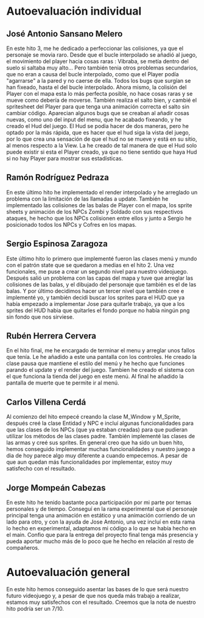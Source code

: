 # Autoevaluación individual

## José Antonio Sansano Melero
En este hito 3, me he dedicado a perfeccionar las colisiones, ya que el personaje se movia raro.
Desde que el bucle interpolado se añadió al juego, el movimiento del player hacia cosas raras : Vibraba, se metía dentro del suelo si saltaba muy alto... Pero también tenia otros problemas secundarios, que no eran a causa del bucle interpolado, como que el Player podía "agarrarse" a la pared y no caerse de ella. Todos los bugs que surgían se han fixeado, hasta el del bucle interpolado.
Ahora mismo, la colisión del Player con el mapa esta lo más perfecta posible, no hace cosas raras y se mueve como debería de moverse. También realiza el salto bien, y cambié el spritesheet del Player para que tenga una animación correcta el salto sin cambiar código. Aparecian algunos bugs que se creaban al añadir cosas nuevas, como uno del input del menu, que he acabado fixeando, y he creado el Hud del juego. 
El Hud se podia hacer de dos maneras, pero he optado por la más rápida, que es hacer que el hud siga la vista del juego, por lo que crea una sensación de que el hud no se mueve y está en su sitio, al menos respecto a la View. La he creado de tal manera de que el Hud solo puede existir si esta el Player creado, ya que no tiene sentido que haya Hud si no hay Player para mostrar sus estadísticas.

## Ramón Rodríguez Pedraza
En este último hito he implementado el render interpolado y he arreglado un problema con la limitación de las llamadas a update.
También he implementado las colisiones de las balas de Player con el mapa, los sprite sheets y animación de los NPCs Zombi y Soldado con sus respectivos ataques, he hecho que los NPCs colisionen entre ellos y junto a Sergio he posicionado todos los NPCs y Cofres en los mapas.

## Sergio Espinosa Zaragoza
Este último hito lo primero que implementé fueron las clases menú y mundo con el patrón state que se quedaron a medias en el hito 2. 
Una vez funcionales, me puse a crear un segundo nivel para nuestro videojuego. Después salió un problema con las capas del mapa y tuve que arreglar las colisiones de las balas, y el dibujado del personaje que también es el de las balas. 
Y por último decidimos hacer un tercer nivel que también cree e implementé yo, y también decidi buscar los sprites para el HUD que ya había empezado a implementar Jose para quitarle trabajo, ya que a los sprites del HUD habia que quitarles el fondo porque no había ningún png sin fondo que nos sirviese.


## Rubén Herrera Cervera
En el hito final, me he encargado de terminar el menu y arreglar unos fallos que tenía. Le he añadido a este una pantalla con los controles. He creado la clase pausa que mantiene el estilo del menú y he hecho que funciones parando el update y el render del juego. Tambien he creado el sistema con el que funciona la tienda del juego en este menú. Al final he añadido la pantalla de muerte que te permite ir al menú.

## Carlos Villena Cerdá
Al comienzo del hito empecé creando la clase M_Window y M_Sprite, después creé la clase Entidad y NPC e incluí algunas funcionalidades para que las clases de los NPCs (que ya estaban creadas) para que pudieran utilizar los métodos de las clases padre. También implementé las clases de las armas y creé sus sprites.
En general creo que ha sido un buen hito, hemos conseguido implementar muchas funcionalidades y nuestro juego a dia de hoy parece algo muy diferente a cuando empecemos. A pesar de que aun quedan más funcionalidades por implementar, estoy muy satisfecho con el resultado. 

## Jorge Mompeán Cabezas
En este hito he tenido bastante poca participación por mi parte por temas personales y de tiempo. Conseguí en la rama experimental que el personaje principal tenga una animación en estático y una animación corriendo de un lado para otro, y con la ayuda de Jose Antonio, una vez incluí en esta rama lo hecho en experimental, adaptamos mi código a lo que se había hecho en el main. Confio que para la entrega del proyecto final tenga más presencia y pueda aportar mucho más de lo poco que he hecho en relación al resto de compañeros.


# Autoevaluación general
En este hito hemos conseguido asentar las bases de lo que será nuestro futuro videojuego y, a pesar de que nos queda más trabajo a realizar, estamos muy satisfechos con el resultado. Creemos que la nota de nuestro hito podría ser un 7/10.
